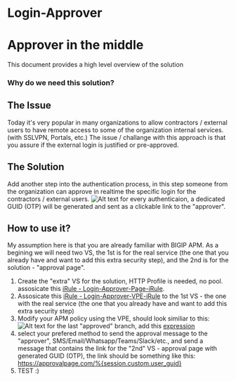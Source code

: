 # Login-Approver
# Approver in the middle
This document provides a high level overview of the solution


### Why do we need this solution?

## The Issue
Today it's very popular in many organizations to allow contractors / external users to have remote access to some of the organization internal services.
(with SSLVPN, Portals, etc.)
The issue / challange with this approach is that you assure if the external login is justified or pre-approved.


## The Solution
Add another step into the authentication process, in this step someone from the organization can approve in realtime the specific login for the contractors / external users.
![Alt text](Login_Approver_Flow.png?raw=true "Solution Diagram")
for every authenticaion, a dedicated GUID (OTP) will be generated and sent as a clickable link to the "approver".

## How to use it?
My assumption here is that you are already familiar with BIGIP APM.
As a begining we will need two VS, the 1st is for the real service (the one that you already have and want to add this extra security step), and the 2nd is for the solution - "approval page".
1. Create the "extra" VS for the solution, HTTP Profile is needed, no pool. assosicate this [iRule - Login-Approver-Page-iRule](Login-Approver-Page-iRule).
2. Assosicate this [iRule - Login-Approver-VPE-iRule](Login-Approver-VPE-iRule) to the 1st VS - the one with the real service (the one that you already have and want to add this extra security step)
3. Modify your APM policy using the VPE, should look similiar to this:
![Alt text](VPE-Flow-Login-Approver.png?raw=true "Solution Diagram")
for the last "approved" branch, add this [expression](approval_expression)
4. select your prefered method to send the approval message to the "approver", SMS/Email/Whatsapp/Teams/Slack/etc., and send a message that contains the link for the "2nd" VS - approval page with generated GUID (OTP), the link should be something like this: https://approvalpage.com/%{session.custom.user_guid}
5. TEST :)
